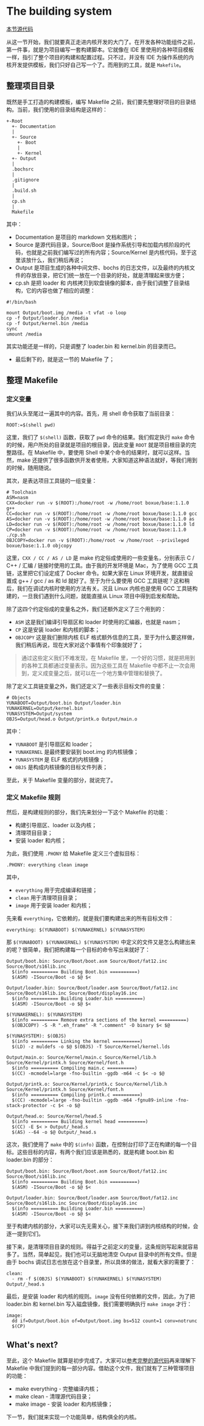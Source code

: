 # The building system

[本节源代码](https://github.com/puretears/yuna/blob/master/Makefile)

从这一节开始，我们就要真正走进内核开发的大门了。在开发各种功能组件之前，第一件事，就是为项目编写一套构建脚本。它就像在 IDE 里使用的各种项目模板一样，指引了整个项目的构建和配置过程。只不过，并没有 IDE 为操作系统的内核开发提供模板，我们只好自己写一个了。而用到的工具，就是 `Makefile`。

## 整理项目目录

既然是手工打造的构建模板，编写 Makefile 之前，我们要先整理好项目的目录结构。当前，我们使用的目录结构是这样的：

```shell
+-Root
  +- Documentation
  |
  +- Source
    +- Boot
    |
    +- Kernel
  +- Output
  |
  .bochsrc
  |
  .gitignore
  |
  .build.sh
  |
  cp.sh
  |
  Makefile
```

其中：

* Documentation 是项目的 markdown 文档和图片；
* Source 是源代码目录，Source/Boot 是操作系统引导和加载内核阶段的代码，也就是之前我们编写过的所有内容；Source/Kernel 是内核代码，至于这里该放什么，我们稍后再说；
* Output 是项目生成的各种中间文件、bochs 的日志文件，以及最终的内核文件的存放目录，把它们统一放在一个目录的好处，就是清理起来很方便；
* cp.sh 是把 loader 和 内核拷贝到软盘镜像的脚本，由于我们调整了目录结构，它的内容也做了相应的调整：

```shell
#!/bin/bash

mount Output/boot.img /media -t vfat -o loop
cp -f Output/loader.bin /media
cp -f Output/kernel.bin /media
sync
umount /media
```

其实功能还是一样的，只是调整了 loader.bin 和 kernel.bin 的目录而已。

* 最后剩下的，就是这一节的 Makefile 了；

## 整理 Makefile

### 定义变量

我们从头至尾过一遍其中的内容。首先，用 shell 命令获取了当前目录：

```shell
ROOT:=$(shell pwd)
```

这里，我们了 `$(shell)` 函数，获取了 `pwd` 命令的结果。我们假定执行 `make` 命令的时候，用户所处的目录就是项目的根目录，因此变量 `ROOT` 就是项目根目录的完整路径。在 Makefile 中，要使用 Shell 中某个命令的结果时，就可以这样。当然，make 还提供了很多函数供开发者使用，大家知道这种语法就好，等我们用到的时候，随用随说。

其次，是表达项目工具链的一组变量：

```shell
# Toolchain
ASM=nasm
CXX=docker run -v $(ROOT):/home/root -w /home/root boxue/base:1.1.0 g++
CC=docker run -v $(ROOT):/home/root -w /home/root boxue/base:1.1.0 gcc
AS=docker run -v $(ROOT):/home/root -w /home/root boxue/base:1.1.0 as
LD=docker run -v $(ROOT):/home/root -w /home/root boxue/base:1.1.0 ld
CP=docker run -v $(ROOT):/home/root -w /home/root boxue/base:1.1.0 ./cp.sh
OBJCOPY=docker run -v $(ROOT):/home/root -w /home/root --privileged boxue/base:1.1.0 objcopy
```

这里，`CXX / CC / AS / LD` 是 make 约定俗成使用的一些变量名，分别表示 C / C++ / 汇编 / 链接时使用的工具。由于我的开发环境是 Mac，为了使用 GCC 工具链，这里把它们设定成了 Docker 命令。如果大家在 Linux 环境开发，就直接设置成 g++ / gcc / as 和 ld 就好了。至于为什么要使用 GCC 工具链呢？这和稍后，我们在调试内核时使用的方法有关。况且 Linux 内核也是使用 GCC 工具链构建的，一旦我们遇到什么问题，就能直接从 Linux 项目中得到启发和帮助。

除了这四个约定俗成的变量名之外，我们还额外定义了三个用到的：

* `ASM` 这是我们编译引导扇区和 loader 时使用的汇编器，也就是 nasm；
* `CP` 这是安装 loader 和内核的脚本；
* `OBJCOPY` 这是我们删除内核 ELF 格式额外信息的工具，至于为什么要这样做，我们稍后再说，现在大家对这个事情有个印象就好了；

> 通过这些定义我们不难发现，在 Makefile 里，一个好的习惯，就是把用到的各种工具都通过变量表示。因为这些工具在 Makefile 中都不止一次会用到，定义成变量之后，就可以在一个地方集中管理和替换了。

除了定义工具链变量之外，我们还定义了一些表示目标文件的变量：

```shell
# Objects
YUNABOOT=Output/boot.bin Output/loader.bin
YUNAKERNEL=Output/kernel.bin
YUNASYSTEM=Output/system
OBJS=Output/head.o Output/printk.o Output/main.o
```

其中：

* `YUNABOOT` 是引导扇区和 loader；
* `YUNAKERNEL` 是最终要安装到 boot.img 的内核镜像；
* `YUNASYSTEM` 是 ELF 格式的内核镜像；
* `OBJS` 是构成内核镜像的目标文件列表；

至此，关于 Makefile 变量的部分，就说完了。

### 定义 Makefile 规则

然后，是构建规则的部分，我们先来划分一下这个 Makefile 的功能：

* 构建引导扇区、loader 以及内核；
* 清理项目目录；
* 安装 loader 和内核；

为此，我们使用 `.PHONY` 给 Makefile 定义三个虚拟目标：

```shell
.PHONY: everything clean image
```

其中，

* `everything` 用于完成编译和链接；
* `clean` 用于清理项目目录；
* `image` 用于安装 loader 和内核；

先来看 `everything`，它依赖的，就是我们要构建出来的所有目标文件：

```shell
everything: $(YUNABOOT) $(YUNAKERNEL) $(YUNASYSTEM)
```

那 `$(YUNABOOT) $(YUNAKERNEL) $(YUNASYSTEM)` 中定义的文件又是怎么构建出来的呢？很简单，我们把构建每一个目标的命令写出来就好了：

```shell
Output/boot.bin: Source/Boot/boot.asm Source/Boot/fat12.inc Source/Boot/s16lib.inc
  $(info ========== Building Boot.bin ==========)
  $(ASM) -ISource/Boot -o $@ $<

Output/loader.bin: Source/Boot/loader.asm Source/Boot/fat12.inc Source/Boot/s16lib.inc Source/Boot/display16.inc
  $(info ========== Building Loader.bin ==========)
  $(ASM) -ISource/Boot -o $@ $<

$(YUNAKERNEL): $(YUNASYSTEM)
  $(info ========== Remove extra sections of the kernel ==========)
  $(OBJCOPY) -S -R ".eh_frame" -R ".comment" -O binary $< $@

$(YUNASYSTEM): $(OBJS)
  $(info ========== Linking the kernel ==========)
  $(LD) -z muldefs -o $@ $(OBJS) -T Source/Kernel/kernel.lds

Output/main.o: Source/Kernel/main.c Source/Kernel/lib.h Source/Kernel/printk.h Source/Kernel/font.h
  $(info ========== Compiling main.c ==========)
  $(CC) -mcmodel=large -fno-builtin -ggdb -m64 -c $< -o $@

Output/printk.o: Source/Kernel/printk.c Source/Kernel/lib.h Source/Kernel/printk.h Source/Kernel/font.h
  $(info ========== Compiling printk.c ==========)
  $(CC) -mcmodel=large -fno-builtin -ggdb -m64 -fgnu89-inline -fno-stack-protector -c $< -o $@

Output/head.o: Source/Kernel/head.S
  $(info ========== Building kernel head ==========)
  $(CC) -E $< > Output/_head.s
  $(AS) --64 -o $@ Output/_head.s
```

这次，我们使用了 `make` 中的 `$(info)` 函数，在控制台打印了正在构建的每一个目标。这些目标的内容，有两个我们应该是熟悉的，就是构建 boot.bin 和 loader.bin 的部分：

```shell
Output/boot.bin: Source/Boot/boot.asm Source/Boot/fat12.inc Source/Boot/s16lib.inc
  $(info ========== Building Boot.bin ==========)
  $(ASM) -ISource/Boot -o $@ $<

Output/loader.bin: Source/Boot/loader.asm Source/Boot/fat12.inc Source/Boot/s16lib.inc Source/Boot/display16.inc
  $(info ========== Building Loader.bin ==========)
  $(ASM) -ISource/Boot -o $@ $<
```

至于构建内核的部分，大家可以先无需关心，接下来我们讲到内核结构的时候，会逐一提到它们。

接下来，是清理项目目录的规则。得益于之前定义的变量，这条规则写起来就容易多了。当然，简单起见，我们也可以无脑地清空 Output 目录中的所有文件。但是由于 bochs 调试日志也放在这个目录里，所以具体的做法，就看大家的需要了：

```shell
clean:
  - rm -f $(OBJS) $(YUNABOOT) $(YUNAKERNEL) $(YUNASYSTEM) Output/_head.s
```

最后，是安装 loader 和内核的规则。`image` 没有任何依赖的文件，因此，为了把 loader.bin 和 kernel.bin 写入磁盘镜像，我们需要明确执行 `make image` 才行：

```shell
image:
  dd if=Output/boot.bin of=Output/boot.img bs=512 count=1 conv=notrunc
  $(CP)
```

## What's next?

至此，这个 Makefile 就算是初步完成了。大家可以[参考完整的源代码](https://github.com/puretears/yuna/blob/master/Makefile)再来理解下 Makefile 中我们提到的每一部分内容。借助这个文件，我们就有了三种管理项目的功能：

* make everything - 完整编译内核；
* make clean - 清理源代码目录；
* make image - 安装 loader 和内核镜像；

下一节，我们就来实现一个功能简单，结构俱全的内核。
